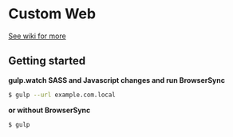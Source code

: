 # Custom Web
<a href="https://github.com/maxlutzfl/bcore-custom-web/wiki">See wiki for more</a>

## Getting started

**gulp.watch SASS and Javascript changes and run BrowserSync**
```sh
$ gulp --url example.com.local
```

**or without BrowserSync** 
```sh
$ gulp
```


